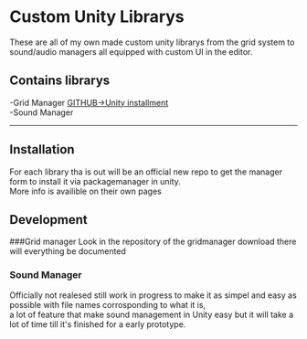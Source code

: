 # Custom Unity Librarys
These are all of my own made custom unity librarys from the grid system to sound/audio managers all equipped with custom UI in the editor.<br>

## Contains librarys
-Grid Manager [GITHUB->Unity installment](https://github.com/jiri132/GridManager-UnityLib) <br>
-Sound Manager<br>

<hr>
 
## Installation 
For each library tha is out will be an official new repo to get the manager form to install it via packagemanager in unity.<br>
More info is availible on their own pages
 
## Development
###Grid manager
Look in the repository of the gridmanager download there will everything be documented

### Sound Manager
Officially not realesed still work in progress to make it as simpel and easy as possible with file names corrosponding to what it is, <br>
a lot of feature that make sound management in Unity easy but it will take a lot of time till it's finished for a early prototype.
